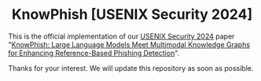 <h1 align="center"> KnowPhish [USENIX Security 2024]</h1>


This is the official implementation of our [USENIX Security 2024](https://www.usenix.org/conference/usenixsecurity24) paper "[KnowPhish: Large Language Models Meet Multimodal Knowledge Graphs for Enhancing Reference-Based Phishing Detection](https://arxiv.org/abs/2403.02253)".

Thanks for your interest. We will update this repository as soon as possible.

